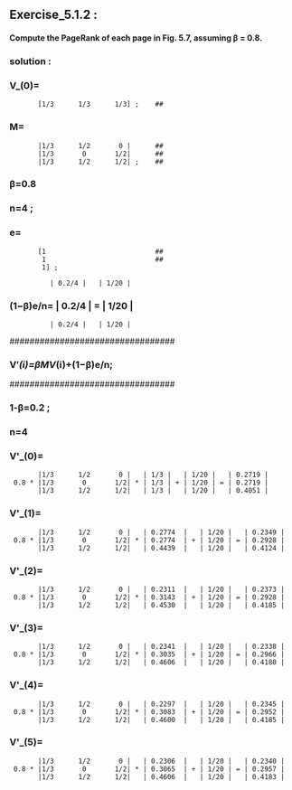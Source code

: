 ## Exercise_5.1.2 :

#### Compute the PageRank of each page in Fig. 5.7, assuming β = 0.8.
### solution :

### V_(0)=                           
           [1/3      1/3      1/3] ;    ##

### M=                                
           |1/3      1/2       0 |      ##
           |1/3       0       1/2|      ##
           |1/3      1/2      1/2| ;    ##
            
### β=0.8
### n=4 ;
### e=
           [1                           ##
            1                           ##
            1] ; 

              | 0.2/4 |   | 1/20 |
### (1−β)e/n= | 0.2/4 | = | 1/20 |
              | 0.2/4 |   | 1/20 |
#################################
### V′_(i)=β*M*V_(i)+(1−β)e/n;   ##
#################################
### 1-β=0.2 ;
### n=4


### V'_(0)=
           |1/3      1/2       0 |   | 1/3 |   | 1/20 |   | 0.2719 |
     0.8 * |1/3       0       1/2| * | 1/3 | + | 1/20 | = | 0.2719 |
           |1/3      1/2      1/2|   | 1/3 |   | 1/20 |   | 0.4051 |
            
### V'_(1)=
           |1/3      1/2       0 |   | 0.2774  |   | 1/20 |   | 0.2349 |
     0.8 * |1/3       0       1/2| * | 0.2774  | + | 1/20 | = | 0.2928 |
           |1/3      1/2      1/2|   | 0.4439  |   | 1/20 |   | 0.4124 |
           
### V'_(2)=
           |1/3      1/2       0 |   | 0.2311  |   | 1/20 |   | 0.2373 |
     0.8 * |1/3       0       1/2| * | 0.3143  | + | 1/20 | = | 0.2928 |
           |1/3      1/2      1/2|   | 0.4530  |   | 1/20 |   | 0.4185 |

### V'_(3)=
           |1/3      1/2       0 |   | 0.2341  |   | 1/20 |   | 0.2338 |
     0.8 * |1/3       0       1/2| * | 0.3035  | + | 1/20 | = | 0.2966 |
           |1/3      1/2      1/2|   | 0.4606  |   | 1/20 |   | 0.4180 |
           
### V'_(4)=
           |1/3      1/2       0 |   | 0.2297  |   | 1/20 |   | 0.2345 |
     0.8 * |1/3       0       1/2| * | 0.3083  | + | 1/20 | = | 0.2952 |
           |1/3      1/2      1/2|   | 0.4600  |   | 1/20 |   | 0.4185 |
           
### V'_(5)=
           |1/3      1/2       0 |   | 0.2306  |   | 1/20 |   | 0.2340 |
     0.8 * |1/3       0       1/2| * | 0.3065  | + | 1/20 | = | 0.2957 |
           |1/3      1/2      1/2|   | 0.4606  |   | 1/20 |   | 0.4183 |
